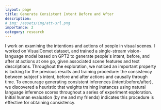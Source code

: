 ```yaml
---
layout: page
title: Generate Consistent Intent Before and After 
description: 
# img: /assets/img/att-srl.png
importance: 2 
category: research
---
```

I work on examining the intentions and actions of people in visual scenes. I worked on VisualComet dataset, and trained a single-stream vision-language model based on GPT2 to generate people's intent, before, and after at actions at one go, given associated scene features and text descriptions. Throughout the exploration, we noticed an important property is lacking for the previous results and training procedure: the consistency between subject's intent, before and after actions and causally through time. To encourage generating consistent inferences (intent/before/after), we discovered a heuristic that weights training instances using natural language inference scores throughout a series of experiment exploration. Initial human evaluation (by me and my friends) indicates this procedure is effective for obtaining consistency.